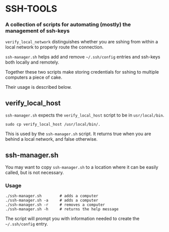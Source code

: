 # SSH-TOOLS
### A collection of scripts for automating (mostly) the management of ssh-keys

`verify_local_network` distinguishes whether you are sshing from within a local 
network to properly route the connection.

`ssh-manager.sh` helps add and remove `~/.ssh/config` entries and ssh-keys both 
locally and remotely. 

Together these two scripts make storing credentials for sshing to multiple 
computers a piece of cake.

Their usage is described below.

## verify_local_host

`ssh-manager.sh` expects the `verify_local_host` script to be in 
`usr/local/bin`.

```
sudo cp verify_local_host /usr/local/bin/.
```

This is used by the `ssh-manager.sh` script. It returns true when you are 
behind a local network, and false otherwise.

## ssh-manager.sh

You may want to copy `ssh-manager.sh` to a location where it can be easily 
called, but is not necessary.

### Usage

```
./ssh-manager.sh        # adds a computer
./ssh-manager.sh -a     # adds a computer
./ssh-manager.sh -r     # removes a computer
./ssh-manager.sh -h     # returns the help message
```

The script will prompt you with information needed to create the 
`~/.ssh/config` entry.
